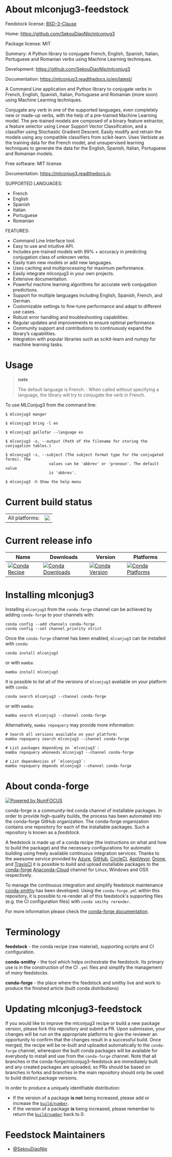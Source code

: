 About mlconjug3-feedstock
=========================

Feedstock license: [BSD-3-Clause](https://github.com/conda-forge/mlconjug3-feedstock/blob/main/LICENSE.txt)

Home: https://github.com/SekouDiaoNlp/mlconjug3

Package license: MIT

Summary: A Python library to conjugate French, English, Spanish, Italian, Portuguese and Romanian verbs using Machine Learning techniques.

Development: https://github.com/SekouDiaoNlp/mlconjug3

Documentation: https://mlconjug3.readthedocs.io/en/latest/

A Command Line application and Python library to conjugate verbs in French, English, Spanish, Italian, Portuguese and Romanian (more soon) using Machine Learning techniques.

Conjugate any verb in one of the supported languages, even completely new or made-up verbs, with the help of a pre-trained Machine Learning model.
The pre-trained models are composed of a binary feature extractor, a feature selector using Linear Support Vector Classification, and a classifier using Stochastic Gradient Descent.
Easily modify and retrain the models using any compatible classifiers from scikit-learn.
Uses Verbiste as the training data for the French model, and unsupervised learning techniques to generate the data for the English, Spanish, Italian, Portuguese and Romanian models.


Free software: MIT license

Documentation: https://mlconjug3.readthedocs.io.

SUPPORTED LANGUAGES:

-   French
-   English
-   Spanish
-   Italian
-   Portuguese
-   Romanian

FEATURES:

-   Command Line Interface tool.
-   Easy to use and intuitive API.
-   Includes pre-trained models with 99% + accuracy in predicting conjugation class of unknown verbs.
-   Easily train new models or add new languages.
-   Uses caching and multiprocessing for maximum performance.
-   Easily integrate mlconjug3 in your own projects.
-   Extensive documentation.
-   Powerful machine learning algorithms for accurate verb conjugation predictions.
-   Support for multiple languages including English, Spanish, French, and German.
-   Customizable settings to fine-tune performance and adapt to different use cases.
-   Robust error handling and troubleshooting capabilities.
-   Regular updates and improvements to ensure optimal performance.
-   Community support and contributions to continuously expand the library’s capabilities.
-   Integration with popular libraries such as scikit-learn and numpy for machine learning tasks.


Usage
=====

> **note**
>
> The default language is French.
> :   When called without specifying a language, the library will try to
>     conjugate the verb in French.
>
To use MLConjug3 from the command line:

    $ mlconjug3 manger

    $ mlconjug3 bring -l en

    $ mlconjug3 gallofar --language es

    $ mlconjug3 -o, --output (Path of the filename for storing the conjugation tables.)

    $ mlconjug3 -s, --subject (The subject format type for the conjugated forms). The
                       values can be 'abbrev' or 'pronoun'. The default value
                       is 'abbrev'.

    $ mlconjug3 -h Show the help menu


Current build status
====================


<table><tr><td>All platforms:</td>
    <td>
      <a href="https://dev.azure.com/conda-forge/feedstock-builds/_build/latest?definitionId=12459&branchName=main">
        <img src="https://dev.azure.com/conda-forge/feedstock-builds/_apis/build/status/mlconjug3-feedstock?branchName=main">
      </a>
    </td>
  </tr>
</table>

Current release info
====================

| Name | Downloads | Version | Platforms |
| --- | --- | --- | --- |
| [![Conda Recipe](https://img.shields.io/badge/recipe-mlconjug3-green.svg)](https://anaconda.org/conda-forge/mlconjug3) | [![Conda Downloads](https://img.shields.io/conda/dn/conda-forge/mlconjug3.svg)](https://anaconda.org/conda-forge/mlconjug3) | [![Conda Version](https://img.shields.io/conda/vn/conda-forge/mlconjug3.svg)](https://anaconda.org/conda-forge/mlconjug3) | [![Conda Platforms](https://img.shields.io/conda/pn/conda-forge/mlconjug3.svg)](https://anaconda.org/conda-forge/mlconjug3) |

Installing mlconjug3
====================

Installing `mlconjug3` from the `conda-forge` channel can be achieved by adding `conda-forge` to your channels with:

```
conda config --add channels conda-forge
conda config --set channel_priority strict
```

Once the `conda-forge` channel has been enabled, `mlconjug3` can be installed with `conda`:

```
conda install mlconjug3
```

or with `mamba`:

```
mamba install mlconjug3
```

It is possible to list all of the versions of `mlconjug3` available on your platform with `conda`:

```
conda search mlconjug3 --channel conda-forge
```

or with `mamba`:

```
mamba search mlconjug3 --channel conda-forge
```

Alternatively, `mamba repoquery` may provide more information:

```
# Search all versions available on your platform:
mamba repoquery search mlconjug3 --channel conda-forge

# List packages depending on `mlconjug3`:
mamba repoquery whoneeds mlconjug3 --channel conda-forge

# List dependencies of `mlconjug3`:
mamba repoquery depends mlconjug3 --channel conda-forge
```


About conda-forge
=================

[![Powered by
NumFOCUS](https://img.shields.io/badge/powered%20by-NumFOCUS-orange.svg?style=flat&colorA=E1523D&colorB=007D8A)](https://numfocus.org)

conda-forge is a community-led conda channel of installable packages.
In order to provide high-quality builds, the process has been automated into the
conda-forge GitHub organization. The conda-forge organization contains one repository
for each of the installable packages. Such a repository is known as a *feedstock*.

A feedstock is made up of a conda recipe (the instructions on what and how to build
the package) and the necessary configurations for automatic building using freely
available continuous integration services. Thanks to the awesome service provided by
[Azure](https://azure.microsoft.com/en-us/services/devops/), [GitHub](https://github.com/),
[CircleCI](https://circleci.com/), [AppVeyor](https://www.appveyor.com/),
[Drone](https://cloud.drone.io/welcome), and [TravisCI](https://travis-ci.com/)
it is possible to build and upload installable packages to the
[conda-forge](https://anaconda.org/conda-forge) [Anaconda-Cloud](https://anaconda.org/)
channel for Linux, Windows and OSX respectively.

To manage the continuous integration and simplify feedstock maintenance
[conda-smithy](https://github.com/conda-forge/conda-smithy) has been developed.
Using the ``conda-forge.yml`` within this repository, it is possible to re-render all of
this feedstock's supporting files (e.g. the CI configuration files) with ``conda smithy rerender``.

For more information please check the [conda-forge documentation](https://conda-forge.org/docs/).

Terminology
===========

**feedstock** - the conda recipe (raw material), supporting scripts and CI configuration.

**conda-smithy** - the tool which helps orchestrate the feedstock.
                   Its primary use is in the construction of the CI ``.yml`` files
                   and simplify the management of *many* feedstocks.

**conda-forge** - the place where the feedstock and smithy live and work to
                  produce the finished article (built conda distributions)


Updating mlconjug3-feedstock
============================

If you would like to improve the mlconjug3 recipe or build a new
package version, please fork this repository and submit a PR. Upon submission,
your changes will be run on the appropriate platforms to give the reviewer an
opportunity to confirm that the changes result in a successful build. Once
merged, the recipe will be re-built and uploaded automatically to the
`conda-forge` channel, whereupon the built conda packages will be available for
everybody to install and use from the `conda-forge` channel.
Note that all branches in the conda-forge/mlconjug3-feedstock are
immediately built and any created packages are uploaded, so PRs should be based
on branches in forks and branches in the main repository should only be used to
build distinct package versions.

In order to produce a uniquely identifiable distribution:
 * If the version of a package **is not** being increased, please add or increase
   the [``build/number``](https://docs.conda.io/projects/conda-build/en/latest/resources/define-metadata.html#build-number-and-string).
 * If the version of a package **is** being increased, please remember to return
   the [``build/number``](https://docs.conda.io/projects/conda-build/en/latest/resources/define-metadata.html#build-number-and-string)
   back to 0.

Feedstock Maintainers
=====================

* [@SekouDiaoNlp](https://github.com/SekouDiaoNlp/)

